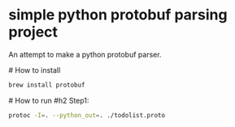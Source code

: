 # simple python protobuf parsing project
An attempt to make a python protobuf parser. 

# How to install 
```bash
brew install protobuf
```


# How to run
#h2 Step1:
```bash
protoc -I=. --python_out=. ./todolist.proto
```